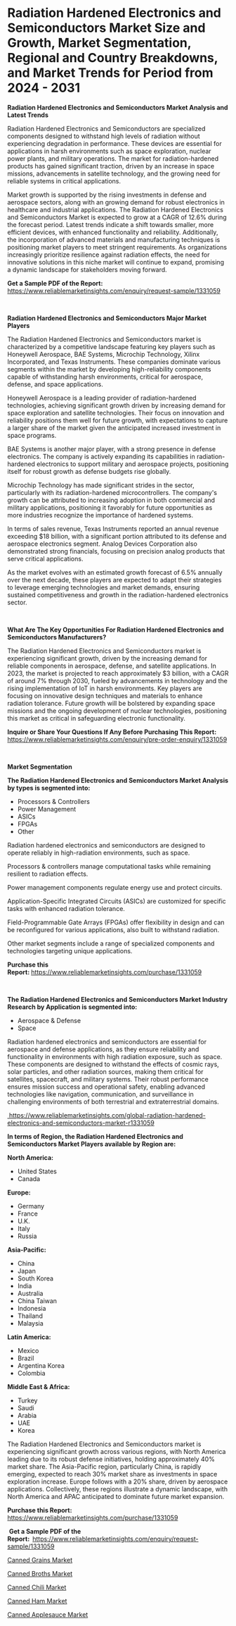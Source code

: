<p><h1>Radiation Hardened Electronics and Semiconductors Market Size and Growth, Market Segmentation, Regional and Country Breakdowns, and Market Trends for Period from 2024 -  2031</h1></p><p><strong>Radiation Hardened Electronics and Semiconductors Market Analysis and Latest Trends</strong></p>
<p><p>Radiation Hardened Electronics and Semiconductors are specialized components designed to withstand high levels of radiation without experiencing degradation in performance. These devices are essential for applications in harsh environments such as space exploration, nuclear power plants, and military operations. The market for radiation-hardened products has gained significant traction, driven by an increase in space missions, advancements in satellite technology, and the growing need for reliable systems in critical applications. </p><p>Market growth is supported by the rising investments in defense and aerospace sectors, along with an growing demand for robust electronics in healthcare and industrial applications. The Radiation Hardened Electronics and Semiconductors Market is expected to grow at a CAGR of 12.6% during the forecast period. Latest trends indicate a shift towards smaller, more efficient devices, with enhanced functionality and reliability. Additionally, the incorporation of advanced materials and manufacturing techniques is positioning market players to meet stringent requirements. As organizations increasingly prioritize resilience against radiation effects, the need for innovative solutions in this niche market will continue to expand, promising a dynamic landscape for stakeholders moving forward.</p></p>
<p><strong>Get a Sample PDF of the Report:&nbsp;</strong> <a href="https://www.reliablemarketinsights.com/enquiry/request-sample/1331059?utm_campaign=1733&utm_medium=2&utm_source=Github&utm_content=ia&utm_term=16102024&utm_id=radiation-hardened-electronics-and-semiconductors">https://www.reliablemarketinsights.com/enquiry/request-sample/1331059</a></p>
<p>&nbsp;</p>
<p><strong>Radiation Hardened Electronics and Semiconductors Major Market Players</strong></p>
<p><p>The Radiation Hardened Electronics and Semiconductors market is characterized by a competitive landscape featuring key players such as Honeywell Aerospace, BAE Systems, Microchip Technology, Xilinx Incorporated, and Texas Instruments. These companies dominate various segments within the market by developing high-reliability components capable of withstanding harsh environments, critical for aerospace, defense, and space applications.</p><p>Honeywell Aerospace is a leading provider of radiation-hardened technologies, achieving significant growth driven by increasing demand for space exploration and satellite technologies. Their focus on innovation and reliability positions them well for future growth, with expectations to capture a larger share of the market given the anticipated increased investment in space programs.</p><p>BAE Systems is another major player, with a strong presence in defense electronics. The company is actively expanding its capabilities in radiation-hardened electronics to support military and aerospace projects, positioning itself for robust growth as defense budgets rise globally.</p><p>Microchip Technology has made significant strides in the sector, particularly with its radiation-hardened microcontrollers. The company's growth can be attributed to increasing adoption in both commercial and military applications, positioning it favorably for future opportunities as more industries recognize the importance of hardened systems.</p><p>In terms of sales revenue, Texas Instruments reported an annual revenue exceeding $18 billion, with a significant portion attributed to its defense and aerospace electronics segment. Analog Devices Corporation also demonstrated strong financials, focusing on precision analog products that serve critical applications.</p><p>As the market evolves with an estimated growth forecast of 6.5% annually over the next decade, these players are expected to adapt their strategies to leverage emerging technologies and market demands, ensuring sustained competitiveness and growth in the radiation-hardened electronics sector.</p></p>
<p>&nbsp;</p>
<p><strong>What Are The Key Opportunities For Radiation Hardened Electronics and Semiconductors Manufacturers?</strong></p>
<p><p>The Radiation Hardened Electronics and Semiconductors market is experiencing significant growth, driven by the increasing demand for reliable components in aerospace, defense, and satellite applications. In 2023, the market is projected to reach approximately $3 billion, with a CAGR of around 7% through 2030, fueled by advancements in technology and the rising implementation of IoT in harsh environments. Key players are focusing on innovative design techniques and materials to enhance radiation tolerance. Future growth will be bolstered by expanding space missions and the ongoing development of nuclear technologies, positioning this market as critical in safeguarding electronic functionality.</p></p>
<p><strong>Inquire or Share Your Questions If Any Before Purchasing This Report:</strong> <a href="https://www.reliablemarketinsights.com/enquiry/pre-order-enquiry/1331059?utm_campaign=1733&utm_medium=2&utm_source=Github&utm_content=ia&utm_term=16102024&utm_id=radiation-hardened-electronics-and-semiconductors">https://www.reliablemarketinsights.com/enquiry/pre-order-enquiry/1331059</a></p>
<p>&nbsp;</p>
<p><strong>Market Segmentation</strong></p>
<p><strong>The Radiation Hardened Electronics and Semiconductors Market Analysis by types is segmented into:</strong></p>
<p><ul><li>Processors & Controllers</li><li>Power Management</li><li>ASICs</li><li>FPGAs</li><li>Other</li></ul></p>
<p><p>Radiation hardened electronics and semiconductors are designed to operate reliably in high-radiation environments, such as space. </p><p>Processors & controllers manage computational tasks while remaining resilient to radiation effects. </p><p>Power management components regulate energy use and protect circuits. </p><p>Application-Specific Integrated Circuits (ASICs) are customized for specific tasks with enhanced radiation tolerance. </p><p>Field-Programmable Gate Arrays (FPGAs) offer flexibility in design and can be reconfigured for various applications, also built to withstand radiation. </p><p>Other market segments include a range of specialized components and technologies targeting unique applications.</p></p>
<p><strong>Purchase this Report:&nbsp;</strong><a href="https://www.reliablemarketinsights.com/purchase/1331059?utm_campaign=1733&utm_medium=2&utm_source=Github&utm_content=ia&utm_term=16102024&utm_id=radiation-hardened-electronics-and-semiconductors">https://www.reliablemarketinsights.com/purchase/1331059</a></p>
<p>&nbsp;</p>
<p><strong>The Radiation Hardened Electronics and Semiconductors Market Industry Research by Application is segmented into:</strong></p>
<p><ul><li>Aerospace & Defense</li><li>Space</li></ul></p>
<p><p>Radiation hardened electronics and semiconductors are essential for aerospace and defense applications, as they ensure reliability and functionality in environments with high radiation exposure, such as space. These components are designed to withstand the effects of cosmic rays, solar particles, and other radiation sources, making them critical for satellites, spacecraft, and military systems. Their robust performance ensures mission success and operational safety, enabling advanced technologies like navigation, communication, and surveillance in challenging environments of both terrestrial and extraterrestrial domains.</p></p>
<p><a href="https://www.reliablemarketinsights.com/global-radiation-hardened-electronics-and-semiconductors-market-r1331059?utm_campaign=1733&utm_medium=2&utm_source=Github&utm_content=ia&utm_term=16102024&utm_id=radiation-hardened-electronics-and-semiconductors">&nbsp;https://www.reliablemarketinsights.com/global-radiation-hardened-electronics-and-semiconductors-market-r1331059</a></p>
<p><strong>In terms of Region, the Radiation Hardened Electronics and Semiconductors Market Players available by Region are:</strong></p>
<p>
    <p> <strong> North America: </strong>
        <ul>
            <li>United States</li>
            <li>Canada</li>
        </ul>
        </p> 
    <p> <strong> Europe: </strong>
        <ul>
            <li>Germany</li>
            <li>France</li>
            <li>U.K.</li>
            <li>Italy</li>
            <li>Russia</li>
        </ul>
        </p> 
    <p> <strong> Asia-Pacific: </strong>
        <ul>
            <li>China</li>
            <li>Japan</li>
            <li>South Korea</li>
            <li>India</li>
            <li>Australia</li>
            <li>China Taiwan</li>
            <li>Indonesia</li>
            <li>Thailand</li>
            <li>Malaysia</li>
        </ul>
        </p> 
    <p> <strong> Latin America: </strong>
        <ul>
            <li>Mexico</li>
            <li>Brazil</li>
            <li>Argentina Korea</li>
            <li>Colombia</li>
        </ul>
        </p> 
    <p> <strong> Middle East & Africa: </strong>
        <ul>
            <li>Turkey</li>
            <li>Saudi</li>
            <li>Arabia</li>
            <li>UAE</li>
            <li>Korea</li>
        </ul>
    </p>
    </p>
<p><p>The Radiation Hardened Electronics and Semiconductors market is experiencing significant growth across various regions, with North America leading due to its robust defense initiatives, holding approximately 40% market share. The Asia-Pacific region, particularly China, is rapidly emerging, expected to reach 30% market share as investments in space exploration increase. Europe follows with a 20% share, driven by aerospace applications. Collectively, these regions illustrate a dynamic landscape, with North America and APAC anticipated to dominate future market expansion.</p></p>
<p><strong>Purchase this Report: </strong><a href="https://www.reliablemarketinsights.com/purchase/1331059?utm_campaign=1733&utm_medium=2&utm_source=Github&utm_content=ia&utm_term=16102024&utm_id=radiation-hardened-electronics-and-semiconductors">https://www.reliablemarketinsights.com/purchase/1331059</a></p>
<p>&nbsp;<strong>Get a Sample PDF of the Report:&nbsp;&nbsp;</strong><a href="https://www.reliablemarketinsights.com/enquiry/request-sample/1331059?utm_campaign=1733&utm_medium=2&utm_source=Github&utm_content=ia&utm_term=16102024&utm_id=radiation-hardened-electronics-and-semiconductors">https://www.reliablemarketinsights.com/enquiry/request-sample/1331059</a></p>
<p><strong></strong></p>
<p><p><a href="https://www.linkedin.com/pulse/global-canned-grains-market-trends-insights-growth-opportunities-b9gle?trk=public_post_embed_feed-article-content&utm_campaign=1733&utm_medium=2&utm_source=Github&utm_content=ia&utm_term=16102024&utm_id=radiation-hardened-electronics-and-semiconductors">Canned Grains Market</a></p><p><a href="https://www.linkedin.com/pulse/canned-broths-market-refracting-trends-consumer-behaviors-expie?trk=public_post_embed_feed-article-content&utm_campaign=1733&utm_medium=2&utm_source=Github&utm_content=ia&utm_term=16102024&utm_id=radiation-hardened-electronics-and-semiconductors">Canned Broths Market</a></p><p><a href="https://www.linkedin.com/pulse/insights-canned-chili-market-players-size-geographical-regions-bug2e?trk=public_post_embed_feed-article-content&utm_campaign=1733&utm_medium=2&utm_source=Github&utm_content=ia&utm_term=16102024&utm_id=radiation-hardened-electronics-and-semiconductors">Canned Chili Market</a></p><p><a href="https://www.linkedin.com/pulse/driving-forces-global-canned-ham-market-trends-applications-ioa9e?trk=public_post_embed_feed-article-content&utm_campaign=1733&utm_medium=2&utm_source=Github&utm_content=ia&utm_term=16102024&utm_id=radiation-hardened-electronics-and-semiconductors">Canned Ham Market</a></p><p><a href="https://www.linkedin.com/pulse/canned-applesauce-market-size-growth-trends-statistics-lzbpe?trk=public_post_embed_feed-article-content&utm_campaign=1733&utm_medium=2&utm_source=Github&utm_content=ia&utm_term=16102024&utm_id=radiation-hardened-electronics-and-semiconductors">Canned Applesauce Market</a></p></p>